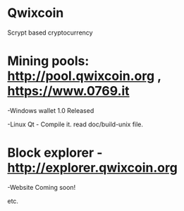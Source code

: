 # Qwixcoin

Scrypt based cryptocurrency


# Mining pools: http://pool.qwixcoin.org , https://www.0769.it

-Windows wallet 1.0 Released

-Linux Qt - Compile it. read doc/build-unix file.

# Block explorer - http://explorer.qwixcoin.org
-Website Coming soon!

etc.
